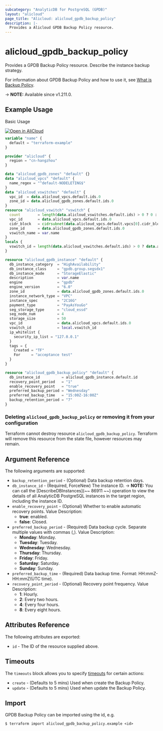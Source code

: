 ```yaml
---
subcategory: "AnalyticDB for PostgreSQL (GPDB)"
layout: "alicloud"
page_title: "Alicloud: alicloud_gpdb_backup_policy"
description: |-
  Provides a Alicloud GPDB Backup Policy resource.
---
```


# alicloud_gpdb_backup_policy

Provides a GPDB Backup Policy resource. Describe the instance backup strategy.

For information about GPDB Backup Policy and how to use it, see [What is Backup Policy](https://www.alibabacloud.com/help/en/analyticdb-for-postgresql/latest/api-gpdb-2016-05-03-modifybackuppolicy).

-> **NOTE:** Available since v1.211.0.

## Example Usage

Basic Usage

<div style="display: block;margin-bottom: 40px;"><div class="oics-button" style="float: right;position: absolute;margin-bottom: 10px;">
  <a href="https://api.aliyun.com/api-tools/terraform?resource=alicloud_gpdb_backup_policy&exampleId=fc78f005-be65-a4d8-4f9e-5c8db3140e1195ea21ee&activeTab=example&spm=docs.r.gpdb_backup_policy.0.fc78f005be&intl_lang=EN_US" target="_blank">
    <img alt="Open in AliCloud" src="https://img.alicdn.com/imgextra/i1/O1CN01hjjqXv1uYUlY56FyX_!!6000000006049-55-tps-254-36.svg" style="max-height: 44px; max-width: 100%;">
  </a>
</div></div>

```terraform
variable "name" {
  default = "terraform-example"
}

provider "alicloud" {
  region = "cn-hangzhou"
}

data "alicloud_gpdb_zones" "default" {}
data "alicloud_vpcs" "default" {
  name_regex = "^default-NODELETING$"
}
data "alicloud_vswitches" "default" {
  vpc_id  = data.alicloud_vpcs.default.ids.0
  zone_id = data.alicloud_gpdb_zones.default.ids.0
}
resource "alicloud_vswitch" "vswitch" {
  count        = length(data.alicloud_vswitches.default.ids) > 0 ? 0 : 1
  vpc_id       = data.alicloud_vpcs.default.ids.0
  cidr_block   = cidrsubnet(data.alicloud_vpcs.default.vpcs[0].cidr_block, 8, 8)
  zone_id      = data.alicloud_gpdb_zones.default.ids.0
  vswitch_name = var.name
}
locals {
  vswitch_id = length(data.alicloud_vswitches.default.ids) > 0 ? data.alicloud_vswitches.default.ids[0] : concat(alicloud_vswitch.vswitch.*.id, [""])[0]
}

resource "alicloud_gpdb_instance" "default" {
  db_instance_category  = "HighAvailability"
  db_instance_class     = "gpdb.group.segsdx1"
  db_instance_mode      = "StorageElastic"
  description           = var.name
  engine                = "gpdb"
  engine_version        = "6.0"
  zone_id               = data.alicloud_gpdb_zones.default.ids.0
  instance_network_type = "VPC"
  instance_spec         = "2C16G"
  payment_type          = "PayAsYouGo"
  seg_storage_type      = "cloud_essd"
  seg_node_num          = 4
  storage_size          = 50
  vpc_id                = data.alicloud_vpcs.default.ids.0
  vswitch_id            = local.vswitch_id
  ip_whitelist {
    security_ip_list = "127.0.0.1"
  }
  tags = {
    Created = "TF"
    For     = "acceptance test"
  }
}

resource "alicloud_gpdb_backup_policy" "default" {
  db_instance_id          = alicloud_gpdb_instance.default.id
  recovery_point_period   = "1"
  enable_recovery_point   = "true"
  preferred_backup_period = "Wednesday"
  preferred_backup_time   = "15:00Z-16:00Z"
  backup_retention_period = "7"
}
```

### Deleting `alicloud_gpdb_backup_policy` or removing it from your configuration

Terraform cannot destroy resource `alicloud_gpdb_backup_policy`. Terraform will remove this resource from the state file, however resources may remain.

## Argument Reference

The following arguments are supported:
* `backup_retention_period` - (Optional) Data backup retention days.
* `db_instance_id` - (Required, ForceNew) The instance ID.
-> **NOTE:**  You can call the [DescribeDBInstances](~~ 86911 ~~) operation to view the details of all AnalyticDB PostgreSQL instances in the target region, including the instance ID.
* `enable_recovery_point` - (Optional) Whether to enable automatic recovery points. Value Description:
  - **true**: enabled.
  - **false**: Closed.
* `preferred_backup_period` - (Required) Data backup cycle. Separate multiple values with commas (,). Value Description:
  - **Monday**: Monday.
  - **Tuesday**: Tuesday.
  - **Wednesday**: Wednesday.
  - **Thursday**: Thursday.
  - **Friday**: Friday.
  - **Saturday**: Saturday.
  - **Sunday**: Sunday.
* `preferred_backup_time` - (Required) Data backup time. Format: HH:mmZ-HH:mmZ(UTC time).
* `recovery_point_period` - (Optional) Recovery point frequency. Value Description:
  - **1**: Hourly.
  - **2**: Every two hours.
  - **4**: Every four hours.
  - **8**: Every eight hours.

## Attributes Reference

The following attributes are exported:
* `id` - The ID of the resource supplied above.

## Timeouts

The `timeouts` block allows you to specify [timeouts](https://www.terraform.io/docs/configuration-0-11/resources.html#timeouts) for certain actions:
* `create` - (Defaults to 5 mins) Used when create the Backup Policy.
* `update` - (Defaults to 5 mins) Used when update the Backup Policy.

## Import

GPDB Backup Policy can be imported using the id, e.g.

```shell
$ terraform import alicloud_gpdb_backup_policy.example <id>
```